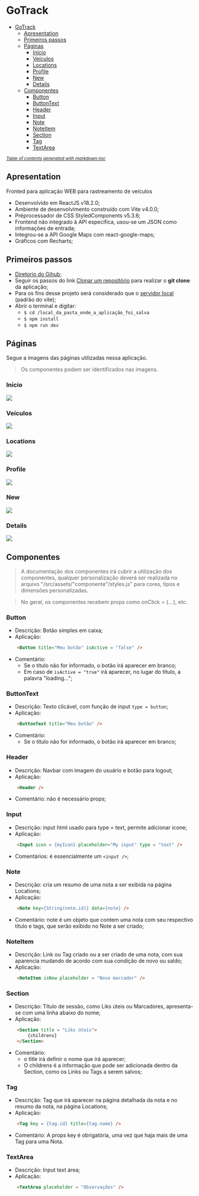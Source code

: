 # GoTrack

- [GoTrack](#gotrack)
  - [Apresentation](#apresentation)
  - [Primeiros passos](#primeiros-passos)
  - [Páginas](#páginas)
    - [Início](#início)
    - [Veículos](#veículos)
    - [Locations](#locations)
    - [Profile](#profile)
    - [New](#new)
    - [Details](#details)
  - [Componentes](#componentes)
    - [Button](#button)
    - [ButtonText](#buttontext)
    - [Header](#header)
    - [Input](#input)
    - [Note](#note)
    - [NoteItem](#noteitem)
    - [Section](#section)
    - [Tag](#tag)
    - [TextArea](#textarea)

<small><i><a href='http://ecotrust-canada.github.io/markdown-toc/'>Table of contents generated with markdown-toc</a></i></small>


## Apresentation

Fronted para aplicação WEB para rastreamento de veículos

- Desenvolvido em ReactJS v18.2.0;
- Ambiente de desenvolvimento construído com Vite v4.0.0;
- Préprocessador de CSS StyledComponents v5.3.6;
- Frontend não integrado à API específica, usou-se um JSON como informações de entrada;
- Integrou-se a API Google Maps com react-google-maps;
- Gráficos com Recharts;

## Primeiros passos

- [Diretorio do Gihub](https://github.com/pedromsra/rocketnotes_frontend);
- Seguir os passos do link [Clonar um repositório](https://github.com/pedromsra/vehicle_tracking_FrontEnd.git) para realizar o **git clone** da aplicação;
- Para os fins desse projeto será considerado que o [servidor local](http://localhost:5173) (padrão do vite);
- Abrir o terminal e digitar:
  - `$ cd /local_da_pasta_onde_a_aplicação_foi_salva`
  - `$ npm install`
  - `$ npm run dev`

## Páginas

Segue a imagens das páginas utilizadas nessa aplicação.

> Os componentes podem ser identificados nas imagens.

### Início

![](start.gif)

### Veículos

![](vehicles.gif)

### Locations

![](locations.gif)

### Profile

![](src/assets/readme/Profile.png)

### New

![](src/assets/readme/New.png)

### Details

![](src/assets/readme/Show.png)

## Componentes

> A documentação dos componentes irá cubrir a utilização dos componentes, qualquer personalização deverá ser realizada no arquivo "/src/assets/"componente"/styles.js" para cores, tipos e dimensões personalizadas. 

> No geral, os componentes recebem props como onClick = {...}, etc. 

### Button

- Descrição: Botão simples em caixa;
- Aplicação:

```html
    <Button title="Meu botão" isActive = "false" />
```

- Comentário:
  - Se o título não for informado, o botão irá aparecer em branco;
  - Em caso de ```isActive = "true"``` irá aparecer, no lugar do título, a palavra "loading...";

### ButtonText

- Descrição: Texto clicável, com função de input ```type = button```;
- Aplicação:

```html
    <ButtonText title="Meu botão" />
```

- Comentário:
  - Se o título não for informado, o botão irá aparecer em branco;

### Header

- Descrição: Navbar com imagem do usuário e botão para logout;
- Aplicação:

```html
    <Header />
```

- Comentário: não é necessário props;

### Input

- Descrição: input html usado para type = text, permite adicionar icone;
- Aplicação:

```html
    <Input icon = {myIcon} placeholder="My input" type = "text" />
```

- Comentários: é essencialmente um ```<input />```;

### Note

- Descrição: cria um resumo de uma nota a ser exibida na página Locations;
- Aplicação:

```html
    <Note key={String(note.id)} data={note} />
```

- Comentário: note é um objeto que contem uma nota com seu respectivo título e tags, que serão exibido no Note a ser criado;

### NoteItem

- Descrição: Link ou Tag criado ou a ser criado de uma nota, com sua aparencia mudando de acordo com sua condição de novo ou saldo;
- Aplicação:

```html
    <NoteItem isNew placeholder = "Novo marcador" />
```

### Section

- Descrição: Título de sessão, como Liks úteis ou Marcadores, apresenta-se com uma linha abaixo do nome;
- Aplicação: 

```html
    <Section title = "Liks úteis">
        {childrens}
    </Section>
```

- Comentário: 
  - o title irá definir o nome que irá aparecer;
  - O childrens é a informação que pode ser adicionada dentro da Section, como os Links ou Tags a serem salvos;

### Tag

- Descrição: Tag que irá aparecer na página detalhada da nota e no resumo da nota, na página Locations;
- Aplicação:

```html
    <Tag key = {tag.id} title={tag.name} />
```

- Comentário: A props key é obrigatória, uma vez que haja mais de uma Tag para uma Nota.

### TextArea

- Descrição: Input text área;
- Aplicação:

```html
    <TextArea placeholder = "Observações" />
```